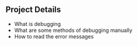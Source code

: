 ## Project Details
   * What is debugging
   * What are some methods of debugging manually
   * How to read the error messages

